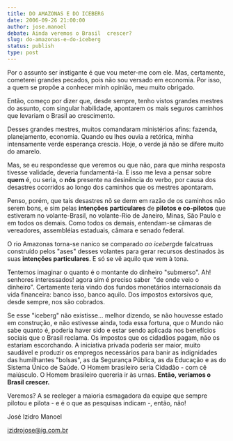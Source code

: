 ```yaml
---
title: DO AMAZONAS E DO ICEBERG
date: 2006-09-26 21:00:00
author: jose.manoel
debate: Ainda veremos o Brasil  crescer?
slug: do-amazonas-e-do-iceberg
status: publish 
type: post
---
```


Por o assunto ser instigante é que vou meter-me com ele. Mas, certamente, cometerei grandes pecados, pois não sou versado em economia. Por isso, a quem se propõe a conhecer minh opinião, meu muito obrigado.


Então, começo por dizer que, desde sempre, tenho vistos grandes mestres do assunto, com singular habilidade, apontarem os mais seguros caminhos que levariam o Brasil ao crescimento.


Desses grandes mestres, muitos comandaram ministérios afins: fazenda, planejamento, economia. Quando eu lhes ouvia a retórica, minha intensamente verde esperança crescia. Hoje, o verde já não se difere muito do amarelo.


Mas, se eu respondesse que veremos ou que não, para que minha resposta tivesse validade, deveria fundamentá-la. E isso me leva a pensar sobre **quem** é, ou seria, o **nós** presente na desinência do verbo, por causa dos desastres ocorridos ao longo dos caminhos que os mestres apontaram.


Penso, porém, que tais desastres nõ se derm em razão de os caminhos não serem bons, e sim pelas **intenções** **particulares** de **pilotos e co-pilotos** que estiveram no volante-Brasil, no volante-Rio de Janeiro, Minas, São Paulo e em todos os demais. Como todos os demais, entendam-se câmaras de vereadores, assembléias estaduais, câmara e senado federal.


O rio Amazonas torna-se nanico se comparado *ao iceberg*de falcatruas construído pelos "ases" desses volantes para gerar recursos destinados às suas **intenções particulares**. E só se vê aquilo que vem à tona. 


Tentemos imaginar o quanto é o montante do dinheiro "submerso". Ah! senhores interessados! agora sim é preciso saber  "de onde veio o dinheiro". Certamente teria vindo dos fundos monetários internacionais da vida financeira: banco isso, banco aquilo. Dos impostos extorsivos que, desde sempre, nos são cobrados.


Se esse "iceberg" não existisse... melhor dizendo, se não houvesse estado em construção, e não estivesse ainda, toda essa fortuna, que o Mundo não sabe quanto é, poderia haver sido e estar sendo aplicada nos benefícios sociais que o Brasil reclama. Os impostos que os cidadãos pagam, não os estariam escorchando. A iniciativa privada poderia ser maior, muito saudável e produzir os empregos necessários para banir as indignidades das humilhantes "bolsas", as da Segurança Pública, as da Educação e as do Sistema Único de Saúde. O Homem brasileiro seria Cidadão - com cê maiúsculo. O Homem brasileiro quereria ir às urnas. **Então, veríamos o Brasil crescer.**


Veremos? A se reeleger a maioria esmagadora da equipe que sempre pilotou e pilota - e é o que as pesquisas indicam -, então, não!


José Izidro Manoel


[izidrojose@ig.com.br](mailto:izidrojose@ig.com.br)


